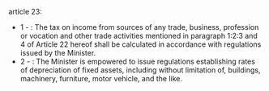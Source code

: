 article 23: 

<ul>
			<li>1 - : The tax on income from sources of any trade, business, profession or
vocation and other trade activities mentioned in paragraph 1:2:3 and 4 of
Article 22 hereof shall be calculated in accordance with regulations issued by the Minister. <ul>
			</ul></li>			<li>2 - : The Minister is empowered to issue regulations establishing rates of depreciation of fixed assets, including without limitation of, buildings, machinery, furniture, motor vehicle, and the like. <ul>
			</ul></li></ul>